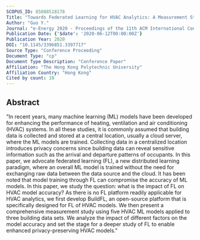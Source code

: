 ```yaml
---
SCOPUS_ID: 85088518178
Title: "Towards Federated Learning for HVAC Analytics: A Measurement Study"
Author: "Guo Y."
Journal: "e-Energy 2020 - Proceedings of the 11th ACM International Conference on Future Energy Systems"
Publication Date: {'$date': '2020-06-12T00:00:00Z'}
Publication Year: 2020
DOI: "10.1145/3396851.3397717"
Source Type: "Conference Proceeding"
Document Type: "cp"
Document Type Description: "Conference Paper"
Affiliation: "The Hong Kong Polytechnic University"
Affiliation Country: "Hong Kong"
Cited by count: 10
---
```


## Abstract
"In recent years, many machine learning (ML) models have been developed for enhancing the performance of heating, ventilation and air conditioning (HVAC) systems. In all these studies, it is commonly assumed that building data is collected and stored at a central location, usually a cloud server, where the ML models are trained. Collecting data in a centralized location introduces privacy concerns since building data can reveal sensitive information such as the arrival and departure patterns of occupants. In this paper, we advocate federated learning (FL), a new distributed learning paradigm, where an overall ML model is trained without the need for exchanging raw data between the data source and the cloud. It has been noted that model training through FL can compromise the accuracy of ML models. In this paper, we study the question: what is the impact of FL on HVAC model accuracy? As there is no FL platform readily applicable for HVAC analytics, we first develop BuildFL, an open-source platform that is specifically designed for FL of HVAC models. We then present a comprehensive measurement study using five HVAC ML models applied to three building data sets. We analyze the impact of different factors on the model accuracy and set the stage for a deeper study of FL to enable enhanced privacy-preserving HVAC models."
